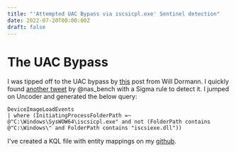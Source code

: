 ```yaml
---
title: "'Attempted UAC Bypass via iscsicpl.exe' Sentinel detection"
date: 2022-07-20T00:00:00Z
draft: false
---
```

# The UAC Bypass
I was tipped off to the UAC bypass by [this](https://twitter.com/wdormann/status/1547583317410607110) post from Will Dormann. I quickly found [another tweet](https://twitter.com/nas_bench/status/1549417732910768132) by @nas_bench with a Sigma rule to detect it. I jumped on Uncoder and generated the below query:

```
DeviceImageLoadEvents 
| where (InitiatingProcessFolderPath =~ @"C:\Windows\SysWOW64\iscsicpl.exe" and not (FolderPath contains @"C:\Windows\" and FolderPath contains "iscsiexe.dll"))
```

I've created a KQL file with entity mappings on my [github](https://github.com/rcegan/KQL-Tomfoolery/blob/main/Image%20Load/Attempt%20to%20bypass%20UAC%20via%20iscsicpl.exe.kql).
